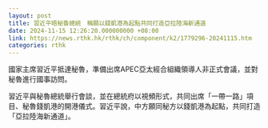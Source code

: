```yaml
---
layout: post
title: 習近平晤秘魯總統　稱願以錢凱港為起點共同打造亞拉陸海新通道
date: 2024-11-15 12:26:20.000000000 +08:00
link: https://news.rthk.hk/rthk/ch/component/k2/1779296-20241115.htm
categories: rthk
---
```


國家主席習近平抵達秘魯，準備出席APEC亞太經合組織領導人非正式會議，並對秘魯進行國事訪問。

習近平與秘魯總統舉行會談，並在總統府以視頻形式，共同出席「一帶一路」項目、秘魯錢凱港的開港儀式。習近平說，中方願同秘方以錢凱港為起點，共同打造「亞拉陸海新通道」。
